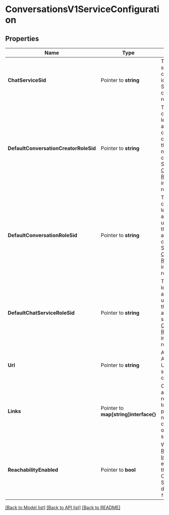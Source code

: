 # ConversationsV1ServiceConfiguration

## Properties

Name | Type | Description | Notes
------------ | ------------- | ------------- | -------------
**ChatServiceSid** | Pointer to **string** | The unique string that we created to identify the Service configuration resource. |
**DefaultConversationCreatorRoleSid** | Pointer to **string** | The conversation-level role assigned to a conversation creator when they join a new conversation. See [Conversation Role](https://www.twilio.com/docs/conversations/api/role-resource) for more info about roles. |
**DefaultConversationRoleSid** | Pointer to **string** | The conversation-level role assigned to users when they are added to a conversation. See [Conversation Role](https://www.twilio.com/docs/conversations/api/role-resource) for more info about roles. |
**DefaultChatServiceRoleSid** | Pointer to **string** | The service-level role assigned to users when they are added to the service. See [Conversation Role](https://www.twilio.com/docs/conversations/api/role-resource) for more info about roles. |
**Url** | Pointer to **string** | An absolute API resource URL for this service configuration. |
**Links** | Pointer to **map[string]interface{}** | Contains an absolute API resource URL to access the push notifications configuration of this service. |
**ReachabilityEnabled** | Pointer to **bool** | Whether the [Reachability Indicator](https://www.twilio.com/docs/conversations/reachability) is enabled for this Conversations Service. The default is `false`. |

[[Back to Model list]](../README.md#documentation-for-models) [[Back to API list]](../README.md#documentation-for-api-endpoints) [[Back to README]](../README.md)



